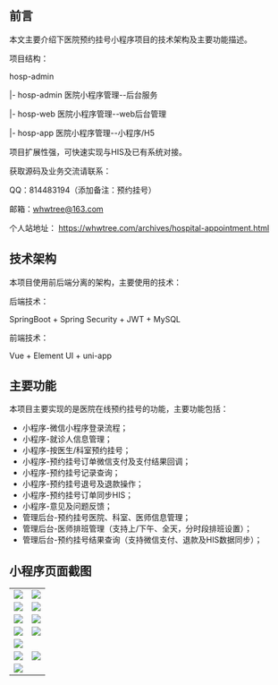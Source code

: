 ## 前言

本文主要介绍下医院预约挂号小程序项目的技术架构及主要功能描述。

项目结构：

hosp-admin	

|- hosp-admin	医院小程序管理--后台服务

|- hosp-web	医院小程序管理--web后台管理

|- hosp-app	医院小程序管理--小程序/H5

项目扩展性强，可快速实现与HIS及已有系统对接。 

获取源码及业务交流请联系：

QQ：814483194（添加备注：预约挂号）

邮箱：whwtree@163.com

个人站地址：
https://whwtree.com/archives/hospital-appointment.html


## 技术架构

本项目使用前后端分离的架构，主要使用的技术：

后端技术：

SpringBoot + Spring Security + JWT + MySQL

前端技术：

Vue + Element UI + uni-app


## 主要功能

本项目主要实现的是医院在线预约挂号的功能，主要功能包括：
- 小程序-微信小程序登录流程；
- 小程序-就诊人信息管理；
- 小程序-按医生/科室预约挂号；
- 小程序-预约挂号订单微信支付及支付结果回调；
- 小程序-预约挂号记录查询；
- 小程序-预约挂号退号及退款操作；
- 小程序-预约挂号订单同步HIS；
- 小程序-意见及问题反馈；
- 管理后台-预约挂号医院、科室、医师信息管理；
- 管理后台-医师排班管理（支持上/下午、全天，分时段排班设置）；
- 管理后台-预约挂号结果查询（支持微信支付、退款及HIS数据同步）；



## 小程序页面截图

<table>
    <tr>
        <td class='miniapp'><img src="images/hosp-home.png"/></td>
        <td class='miniapp'><img src="images/hosp-doctor.png"/></td>
    </tr>
	<tr>
        <td><img src="images/hosp-doctor-2.png"/></td>
		<td><img src="images/hosp-dept.png"/></td>
    </tr>
	<tr>
        <td><img src="images/hosp-schedule-dept.png"/></td>
        <td><img src="images/hosp-schedule-timerange.png"/></td>
    </tr>
	<tr>
        <td><img src="images/hosp-appointment.png"/></td>
        <td><img src="images/hosp-order-list.png"/></td>
    </tr>
	<tr>
        <td><img src="images/hosp-appointment.png"/></td>
        <td></td>
    </tr>
	<tr>
        <td><img src="images/doctor-schedule-01.png"/></td>
		<td><img src="images/doctor-schedule-02.png"/></td>
    </tr>
	<tr>
        <td><img src="images/hosp-order-01.png"/></td>
		<td></td>
    </tr>
</table>


